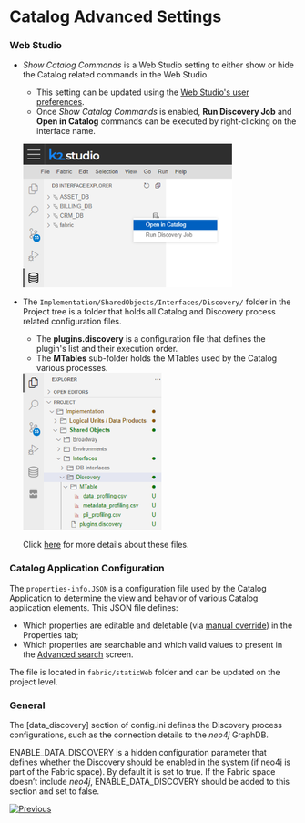 <web>

# Catalog Advanced Settings

### Web Studio

* *Show Catalog Commands* is a Web Studio setting to either show or hide the Catalog related commands in the Web Studio. 

  * This setting can be updated using the [Web Studio's user preferences](/articles/04_fabric_studio/04_user_preferences.md). 
  * Once *Show Catalog Commands* is enabled, **Run Discovery Job** and **Open in Catalog** commands can be executed by right-clicking on the interface name.  

  ​	<img src="images/show_catalog_commands.png" style="zoom:75%;" />

* The ```Implementation/SharedObjects/Interfaces/Discovery/``` folder in the Project tree is a folder that holds all Catalog and Discovery process related configuration files. 

  * The **plugins.discovery** is a configuration file that defines the plugin's list and their execution order. 
  * The **MTables** sub-folder holds the MTables used by the Catalog various processes.

  <img src="images/discovery_folder.png" style="zoom:75%;" />

  Click [here](04_plugin_framework#plugins-pipeline) for more details about these files. 

### Catalog Application Configuration

The ```properties-info.JSON``` is a configuration file used by the Catalog Application to determine the view and behavior of various Catalog application elements. This JSON file defines:
* Which properties are editable and deletable (via [manual override](07_manual_overrides.md)) in the Properties tab;
* Which properties are searchable and which valid values to present in the [Advanced search](08_search_catalog.md#advanced-search) screen.

The file is located in ```fabric/staticWeb``` folder and can be updated on the project level.

### General

The [data_discovery] section of config.ini defines the Discovery process configurations, such as the connection details to the *neo4j* GraphDB.

ENABLE_DATA_DISCOVERY is a hidden configuration parameter that defines whether the Discovery should be enabled in the system (if neo4j is part of the Fabric space). By default it is set to true. If the Fabric space doesn’t include *neo4j*, ENABLE_DATA_DISCOVERY should be added to this section and set to false.



[![Previous](/articles/images/Previous.png)](10_catalog_APIs.md)

</web>
